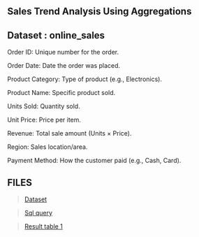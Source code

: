 ## Sales Trend Analysis Using Aggregations

## Dataset : online_sales 

Order ID: Unique number for the order.

Order Date: Date the order was placed.

Product Category: Type of product (e.g., Electronics).

Product Name: Specific product sold.

Units Sold: Quantity sold.

Unit Price: Price per item.

Revenue: Total sale amount (Units × Price).

Region: Sales location/area.

Payment Method: How the customer paid (e.g., Cash, Card).

## FILES 

>[Dataset](Online%20Sales%20Data%20(1).csv)

>[Sql query](Task_6.sql)

>[Result table 1](result_table1.excl)

